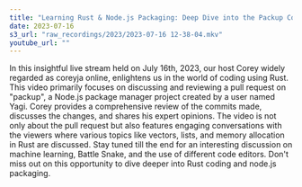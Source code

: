 ```yaml
---
title: "Learning Rust & Node.js Packaging: Deep Dive into the Packup Codebase"
date: 2023-07-16
s3_url: "raw_recordings/2023/2023-07-16 12-38-04.mkv"
youtube_url: ""
---
```


In this insightful live stream held on July 16th, 2023, our host Corey widely regarded as coreyja online, enlightens us in the world of coding using Rust. This video primarily focuses on discussing and reviewing a pull request on "packup", a Node.js package manager project created by a user named Yagi. Corey provides a comprehensive review of the commits made, discusses the changes, and shares his expert opinions. The video is not only about the pull request but also features engaging conversations with the viewers where various topics like vectors, lists, and memory allocation in Rust are discussed. Stay tuned till the end for an interesting discussion on machine learning, Battle Snake, and the use of different code editors. Don't miss out on this opportunity to dive deeper into Rust coding and node.js packaging.
